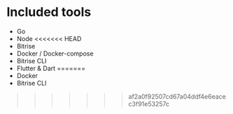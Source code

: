 # Included tools

- Go
- Node
<<<<<<< HEAD
- Bitrise
- Docker / Docker-compose
- Bitrise CLI
- Flutter & Dart
=======
- Docker
- Bitrise CLI
>>>>>>> af2a0f92507cd67a04ddf4e6eacec3f91e53257c

